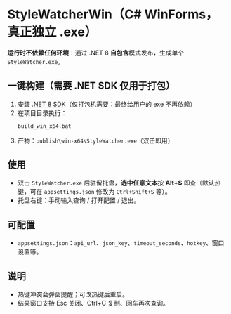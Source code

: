 # StyleWatcherWin（C# WinForms，真正独立 .exe）

**运行时不依赖任何环境**：通过 .NET 8 **自包含**模式发布，生成单个 `StyleWatcher.exe`。

## 一键构建（需要 .NET SDK 仅用于打包）
1. 安装 [.NET 8 SDK](https://dotnet.microsoft.com/download)（仅打包机需要；最终给用户的 exe 不再依赖）
2. 在项目目录执行：
   ```bat
   build_win_x64.bat
   ```
3. 产物：`publish\win-x64\StyleWatcher.exe`（双击即用）

## 使用
- 双击 `StyleWatcher.exe` 后驻留托盘，**选中任意文本**按 **Alt+S** 即查（默认热键，可在 `appsettings.json` 修改为 `Ctrl+Shift+S` 等）。
- 托盘右键：手动输入查询 / 打开配置 / 退出。

## 可配置
- `appsettings.json`：`api_url`、`json_key`、`timeout_seconds`、`hotkey`、窗口设置等。

## 说明
- 热键冲突会弹窗提醒；可改热键后重启。
- 结果窗口支持 Esc 关闭、Ctrl+C 复制、回车再次查询。
